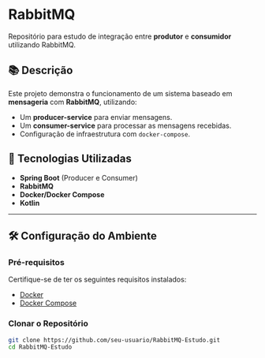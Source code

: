 # RabbitMQ

Repositório para estudo de integração entre **produtor** e **consumidor** utilizando RabbitMQ.

## 📚 Descrição

Este projeto demonstra o funcionamento de um sistema baseado em **mensageria** com **RabbitMQ**, utilizando:
- Um **producer-service** para enviar mensagens.
- Um **consumer-service** para processar as mensagens recebidas.
- Configuração de infraestrutura com `docker-compose`.

## 🚀 Tecnologias Utilizadas

- **Spring Boot** (Producer e Consumer)
- **RabbitMQ**
- **Docker/Docker Compose**
- **Kotlin** 

---

## 🛠️ Configuração do Ambiente

### Pré-requisitos
Certifique-se de ter os seguintes requisitos instalados:
- [Docker](https://www.docker.com/)
- [Docker Compose](https://docs.docker.com/compose/)

### Clonar o Repositório
```bash
git clone https://github.com/seu-usuario/RabbitMQ-Estudo.git
cd RabbitMQ-Estudo
